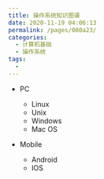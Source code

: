 ```yaml
---
title: 操作系统知识图谱
date: 2020-11-19 04:06:13
permalink: /pages/080a23/
categories:
  - 计算机基础
  - 操作系统
tags:
  -
---
```


- PC

  - Linux
  - Unix
  - Windows
  - Mac OS

- Mobile

  - Android
  - IOS
